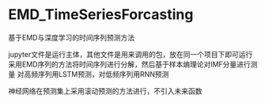 # EMD_TimeSeriesForcasting
基于EMD与深度学习的时间序列预测方法

jupyter文件是运行主体，其他文件是用来调用的包，放在同一个项目下即可运行
采用EMD序列的方法将时间序列进行分解，然后基于样本熵理论对IMF分量进行测量
对高频序列用LSTM预测，对低频序列用RNN预测

神经网络在预测集上采用滚动预测的方法进行，不引入未来函数
